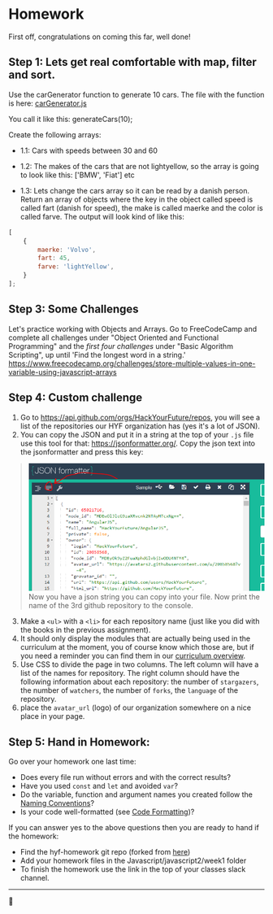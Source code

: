 # Homework

First off, congratulations on coming this far, well done!

## Step 1: Lets get real comfortable with map, filter and sort.

Use the carGenerator function to generate 10 cars. The file with the function is here: 
[carGenerator.js](/JavaScript2/Week4/classwork/carGenerator.js)

You call it like this: 
generateCars(10);

Create the following arrays:

- 1.1: Cars with speeds between 30 and 60

- 1.2: The makes of the cars that are not lightyellow, so the array is going to look like this: ['BMW', 'Fiat'] etc

- 1.3: Lets change the cars array so it can be read by a danish person. Return an array of objects where the key in the object called speed is called fart (danish for speed), the make is called maerke and the color is called farve. The output will look kind of like this:

```js
[
    {
        maerke: 'Volvo',
        fart: 45,
        farve: 'lightYellow',
    }
];
```


## Step 3: Some Challenges
Let's practice working with Objects and Arrays. Go to FreeCodeCamp and complete all challenges under "Object Oriented and Functional Programming" and the _first four challenges_ under "Basic Algorithm Scripting", up until 'Find the longest word in a string.'
https://www.freecodecamp.org/challenges/store-multiple-values-in-one-variable-using-javascript-arrays

## Step 4: Custom challenge 
1. Go to https://api.github.com/orgs/HackYourFuture/repos, you will see a list of the repositories our HYF organization has (yes it's a lot of JSON).
2. You can copy the JSON and put it in a string at the top of your `.js` file use this tool for that: https://jsonformatter.org/. Copy the json text into the jsonformatter and press this key:
> ![Variables are like boxes](./assets/jsonformatter.PNG)
Now you have a json string you can copy into your file. Now print the name of the 3rd github repository to the console.
3. Make a `<ul>` with a `<li>` for each repository name (just like you did with the books in the previous assignment).
4. It should only display the modules that are actually being used in the curriculum at the moment, you of course know which those are, but if you need a reminder you can find them in our [curriculum overview](https://github.com/HackYourFuture/curriculum).
5. Use CSS to divide the page in two columns. The left column will have a list of the names for repository. The right column should have the following information about each repository: the number of `stargazers`, the number of `watchers`, the number of `forks`, the `language` of the repository.
6. place the `avatar_url` (logo) of our organization somewhere on a nice place in your page.

## Step 5: Hand in Homework:
Go over your homework one last time:

- Does every file run without errors and with the correct results?
- Have you used `const` and `let` and avoided `var`?
- Do the variable, function and argument names you created follow the [Naming Conventions](https://github.com/HackYourFuture/fundamentals/blob/master/fundamentals/naming_conventions.md)?
- Is your code well-formatted (see [Code Formatting](https://github.com/HackYourFuture/fundamentals/blob/master/fundamentals/naming_conventions.md))?

If you can answer yes to the above questions then you are ready to hand if the homework:
* Find the hyf-homework git repo (forked from [here](https://github.com/HackYourFuture-CPH/hyf-homework))
* Add your homework files in the Javascript/javascript2/week1 folder
* To finish the homework use the link in the top of your classes slack channel. 
---

🎉

